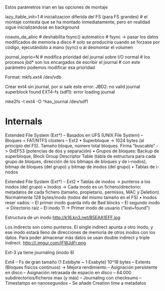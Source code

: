 Estos parámetros irian en las opciones de montaje

lazy_itable_init=1  # inicializacion diferida del FS (para FS grandes)
                    # el montaje contesta que se ha montado inmediatamente, pero en realidad sigue inicializándose en background

noauto_da_alloc     # deshabilita fsync() automatico
                    # fsync -> pasar los datos modificados de memoria a disco
		    # solo se produciría cuando se forzase por código, ejecutándolo a mano (sync) o al desmontar el volumen

journal_ioprio=N    # modifica prioridad del journal sobre I/O normal
                    # los procesos jbd* son los encargados de escribir el journal
		    # con este parámetro podemos modificar esa prioridad


Format:
mkfs.ext4 /dev/vdb



Crear ext4 sin journal, por si sale este error:
JBD2: no valid journal superblock found
EXT4-fs (sdf1): error loading journal

mke2fs -t ext4 -O ^has_journal /dev/sdf1



# Internals

Extended File System (Ext*)
– Basados en UFS (UNIX File System)
– Bloques = FAT/NTFS clústers
– Ext2
• Superbloque -> 1024 bytes (al principio del FS). Tamaño bloque,
número total bloques. Firma “buscable” -> 0xEF53 (potencias
de dos y separación)
• Grupos de bloques: Backup de superbloque, Block Group
Descriptor Table (tabla de estructura para cada grupo de
bloques, dirección de los bitmaps de bloques y de i-nodos),
bitmap de bloques (del grupo) y bitmap de inodos (del grupo)
• Tablas de i-nodos


Extended File System (Ext*)
– Ext2
• Tablas de inodos -> punteros a los inodos (del grupo)
• Inodos -> Cada inodo es un fichero/directorio: metadatos
de cada fichero (tamaño, propietario, permisos, MAC y
Deletion). Normalmente 128 bytes/inodo (todos del
mismo tamaño en el FS)
• Inodos reser vados:
– El primer inodo guarda info de Bad blocks
– El segundo inodo -> Directorio raíz
– El inodo 11 -> Primer inodo de usuario (“lost+found”)

Estructura de un inodo
http://k16.kn3.net/B5EAA1EFF.jpg

Los indirects son como punteros. El single indirect apunta a otro inodo, y ese inodo estará lleno de direcciones de memoria de otros inodos con los datos.
Para poder almacenar más datos se usan double indirect y triple indirect.
http://i.imgur.com/jFWJdFr.png

Ext-3 ya tiene journaling (inodo 8)



Ext4
– Fs de gran tamaño (1 Exbibyte ~ 1 Exabyte) 10^18 bytes
– Extents (Bloques físicos continuos) -> Mejora rendimiento
– Asignación persistente en disco
– Asignación retrasada de espacio en disco
– 64.000 subdirectorios/ficheros max (y más)
– Journaling con checksums
– Timestamps en nanosegundos
– Se añade Creation time a metadatos

